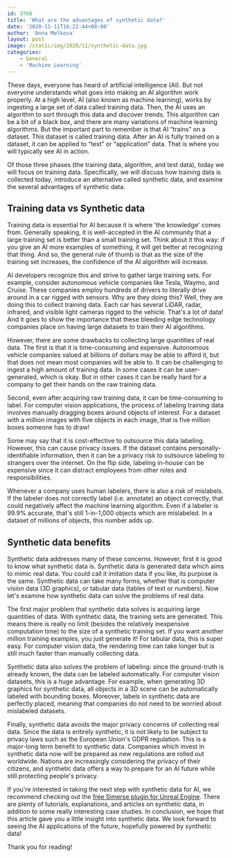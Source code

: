 ```yaml
---
id: 3768
title: 'What are the advantages of synthetic data?'
date: '2020-11-11T16:22:44+08:00'
author: 'Anna Melkova'
layout: post
image: /static/img/2020/11/synthetic-data.jpg
categories:
    - General
    - 'Machine Learning'
---
```


These days, everyone has heard of artificial intelligence (AI). But not everyone understands what goes into making an AI algorithm work properly. At a high level, AI (also known as machine learning), works by ingesting a large set of data called training data. Then, the AI uses an algorithm to sort through this data and discover trends. This algorithm can be a bit of a black box, and there are many variations of machine learning algorithms. But the important part to remember is that AI “trains” on a dataset. This dataset is called training data. After an AI is fully trained on a dataset, it can be applied to “test” or “application” data. That is where you will typically see AI in action.

Of those three phases (the training data, algorithm, and test data), today we will focus on training data. Specifically, we will discuss how training data is collected today, introduce an alternative called synthetic data, and examine the several advantages of synthetic data.

## Training data vs Synthetic data

Training data is essential for AI because it is where 'the knowledge' comes from. Generally speaking, it is well-accepted in the AI community that a large training set is better than a small training set. Think about it this way: if you give an AI more examples of something, it will get better at recognizing that thing. And so, the general rule of thumb is that as the size of the training set increases, the confidence of the AI algorithm will increase.

AI developers recognize this and strive to gather large training sets. For example, consider autonomous vehicle companies like Tesla, Waymo, and Cruise. These companies employ hundreds of drivers to literally drive around in a car rigged with sensors. Why are they doing this? Well, they are doing this to collect training data. Each car has several LiDAR, radar, infrared, and visible light cameras rigged to the vehicle. That's a lot of data! And it goes to show the importance that these bleeding edge technology companies place on having large datasets to train their AI algorithms.

However, there are some drawbacks to collecting large quantities of real data. The first is that it is time-consuming and expensive. Autonomous vehicle companies valued at billions of dollars may be able to afford it, but that does not mean most companies will be able to. It can be challenging to ingest a high amount of training data. In some cases it can be user-generated, which is okay. But in other cases it can be really hard for a company to get their hands on the raw training data.

Second, even after acquiring raw training data, it can be time-consuming to label. For computer vision applications, the process of labeling training data involves manually dragging boxes around objects of interest. For a dataset with a million images with five objects in each image, that is five million boxes someone has to draw!

Some may say that it is cost-effective to outsource this data labeling. However, this can cause privacy issues. If the dataset contains personally-identifiable information, then it can be a privacy risk to outsource labeling to strangers over the internet. On the flip side, labeling in-house can be expensive since it can distract employees from other roles and responsibilities.

Whenever a company uses human labelers, there is also a risk of mislabels. If the labeler does not correctly label (i.e. annotate) an object correctly, that could negatively affect the machine learning algorithm. Even if a labeler is 99.9% accurate, that's still 1-in-1,000 objects which are mislabeled. In a dataset of millions of objects, this number adds up.

## Synthetic data benefits

Synthetic data addresses many of these concerns. However, first it is good to know what synthetic data is. Synthetic data is generated data which aims to mimic real data. You could call it imitation data if you like, its purpose is the same. Synthetic data can take many forms, whether that is computer vision data (3D graphics), or tabular data (tables of text or numbers). Now let's examine how synthetic data can solve the problems of real data.

The first major problem that synthetic data solves is acquiring large quantities of data. With synthetic data, the training sets are generated. This means there is really no limit (besides the relatively inexpensive computation time) to the size of a synthetic training set. If you want another million training examples, you just generate it! For tabular data, this is super easy. For computer vision data, the rendering time can take longer but is still much faster than manually collecting data.

Synthetic data also solves the problem of labeling: since the ground-truth is already known, the data can be labeled automatically. For computer vision datasets, this is a huge advantage. For example, when generating 3D graphics for synthetic data, all objects in a 3D scene can be automatically labeled with bounding boxes. Moreover, labels in synthetic data are perfectly placed, meaning that companies do not need to be worried about mislabeled datasets.

Finally, synthetic data avoids the major privacy concerns of collecting real data. Since the data is entirely synthetic, it is not likely to be subject to privacy laws such as the European Union's GDPR regulation. This is a major-long term benefit to synthetic data. Companies which invest in synthetic data now will be prepared as new regulations are rolled out worldwide. Nations are increasingly considering the privacy of their citizens, and synthetic data offers a way to prepare for an AI future while still protecting people's privacy.

If you're interested in taking the next step with synthetic data for AI, we recommend checking out the [free Simerse plugin for Unreal Engine](https://www.simerse.com/). There are plenty of tutorials, explanations, and articles on synthetic data, in addition to some really interesting case studies. In conclusion, we hope that this article gave you a little insight into synthetic data. We look forward to seeing the AI applications of the future, hopefully powered by synthetic data!

Thank you for reading!